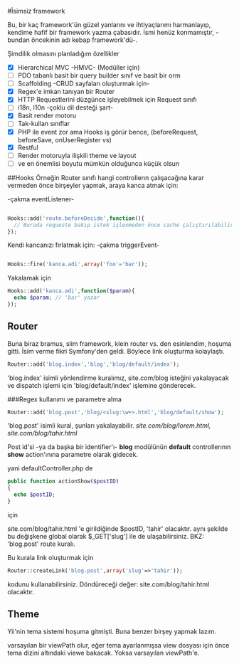 #İsimsiz framework

Bu, bir kaç framework'ün güzel yanlarını ve ihtiyaçlarımı harmanlayıp, kendime hafif bir framework yazma çabasıdır.
İsmi henüz konmamıştır, -bundan öncekinin adı kebap framework'dü-.

Şimdilik olmasını planladığım özellikler

- [x] Hierarchical MVC -HMVC- (Modüller için)
- [ ] PDO tabanlı basit bir query builder sınıf ve basit bir orm
- [ ] Scaffolding -CRUD sayfaları oluşturmak için-
- [x] Regex'e imkan tanıyan bir Router
- [x] HTTP Requestlerini düzgünce işleyebilmek için Request sınıfı
- [ ] i18n, l10n -çoklu dil desteği şart-
- [x] Basit render motoru
- [ ] Tak-kullan sınıflar
- [x] PHP ile event zor ama Hooks iş görür bence, (beforeRequest, beforeSave, onUserRegister vs)
- [x] Restful
- [ ] Render motoruyla ilişkili theme ve layout
- [ ] ve en önemlisi boyutu mümkün olduğunca küçük olsun

##Hooks
Örneğin Router sınıfı hangi controllerın çalışacağına karar vermeden önce birşeyler yapmak, araya kanca atmak için:

-çakma eventListener-
```php

Hooks::add('route.beforeDecide',function(){
  // Burada requeste bakıp istek işlenmeden önce cache çalıştırılabilir.
});
```

Kendi kancanızı fırlatmak için:
-çakma triggerEvent-
```php

Hooks::fire('kanca.adi',array('foo'='bar'));

```
Yakalamak için
```php
Hooks::add('kanca.adi',function($param){
  echo $param; // 'bar' yazar
});
```

## Router
Buna biraz bramus, slim framework, klein router vs. den esinlendim, hoşuma gitti.
İsim verme fikri Symfony'den geldi. Böylece link oluşturma kolaylaştı.

```php
Router::add('blog.index','blog','blog/default/index');
```

'blog.index' isimli yönlendirme kuralımız, site.com/blog isteğini yakalayacak ve dispatch işlemi için 'blog/default/index' işlemine gönderecek.

###Regex kullanımı ve parametre alma

```php
Router::add('blog.post','blog/<slug:\w+>.html','blog/default/show');
```

'blog.post' isimli kural, şunları yakalayabilir.
*site.com/blog/lorem.html, site.com/blog/tahir.html*

Post id'si -ya da başka bir identifier'ı- **blog** modülünün **default** controllerının **show** action'ınına parametre olarak gidecek.

yani defaultController.php de
```php
public function actionShow($postID)
{
  echo $postID;
}
```

için

site.com/blog/tahir.html 'e girildiğinde $postID, 'tahir' olacaktır.
aynı şekilde bu değişkene global olarak $_GET['slug'] ile de ulaşabilirsiniz. BKZ: 'blog.post' route kuralı.

Bu kurala link oluşturmak için

```php
Router::createLink('blog.post',array('slug'=>'tahir'));
```

kodunu kullanabilirsiniz.
Döndüreceği değer: site.com/blog/tahir.html olacaktır.

## Theme
Yii'nin tema sistemi hoşuma gitmişti. Buna benzer birşey yapmak lazım.

varsayılan bir viewPath olur, eğer tema ayarlanmışsa view dosyası için önce tema dizini altındaki viewe bakacak. Yoksa varsayılan viewPath'e.


